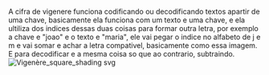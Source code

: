 A cifra de vigenere funciona codificando ou decodificando textos apartir de uma chave, basicamente ela funciona com um texto
e uma chave, e ela ultiliza dos indices dessas duas coisas para formar outra letra, por exemplo a chave e "joao" e o texto e
"maria", ele vai pegar o indice no alfabeto de j e m e vai somar e achar a letra compativel, basicamente como essa imagem. E para
decodificar e a mesma coisa so que ao contrario, subtraindo. ![Vigenère_square_shading svg](https://github.com/user-attachments/assets/e559ec16-e42a-4317-b9cc-ec3844c95f49)
